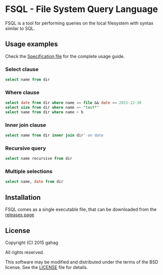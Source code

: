 # FSQL - File System Query Language

FSQL is a tool for performing queries on the local filesystem
with syntax similar to SQL.

## Usage examples
Check the [Specification file](Specification) for the complete usage guide.

### Select clause
```sql
select name from dir
```

### Where clause
```sql
select date from dir where name == file && date == 2015-12-30
select size from dir where name =~ "test*"
select name from dir where name > b
```

### Inner join clause
```sql
select name from dir inner join dir' on date
```

### Recursive query
```sql
select name recursive from dir
```

### Multiple selections
```sql
select name, date from dir
```

## Installation

FSQL comes as a single executable file, that can be downloaded from the
[releases page](https://github.com/gahag/FSQL/releases)

## License

Copyright (C) 2015 gahag

All rights reserved.

This software may be modified and distributed under the terms
of the BSD license. See the [LICENSE](LICENSE) file for details.

